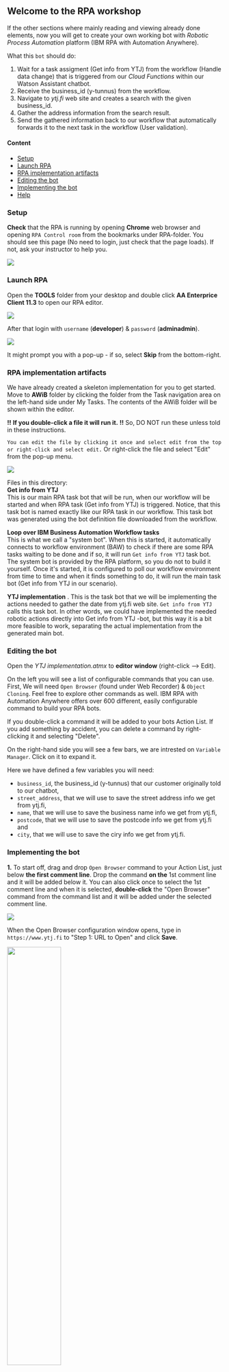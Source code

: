 ## Welcome to the RPA workshop
If the other sections where mainly reading and viewing already done elements, now you will get to create your own working bot with _Robotic Process Automation_ platform (IBM RPA with Automation Anywhere).  

What this ``bot`` should do:
1. Wait for a task assigment (Get info from YTJ) from the workflow (Handle data change) that is triggered from our _Cloud Functions_ within our Watson Assistant chatbot.
2. Receive the business_id (y-tunnus) from the workflow.
3. Navigate to _ytj.fi_ web site and creates a search with the given business_id.
4. Gather the address information from the search result.
5. Send the gathered information back to our workflow that automatically forwards it to the next task in the workflow (User validation).

#### Content
- [Setup](#setup)
- [Launch RPA](#launch-rpa)
- [RPA implementation artifacts](#rpa-implementation-artifacts)
- [Editing the bot](#editing-the-bot) 
- [Implementing the bot](#implementing-the-bot) 
- [Help](#help)

### Setup
**Check** that the RPA is running by opening __Chrome__ web browser and opening ``RPA Control room`` from the bookmarks under RPA-folder. You should see this page (No need to login, just check that the page loads). If not, ask your instructor to help you.

![](./images/RPA_ControlRoom.png)  

### Launch RPA
Open the __TOOLS__ folder from your desktop and double click __AA Enterprice Client 11.3__ to open our RPA editor.

![](./images/RPA_Launch.png)

After that login  with ``username`` (__developer__) & ``password`` (__adminadmin__).

![](./images/RPA_Login.png)   

It might prompt you with a pop-up - if so, select __Skip__ from the bottom-right. 


### RPA implementation artifacts
We have already created a skeleton implementation for you to get started. Move to __AWiB__ folder by clicking the folder from the Task navigation area on the left-hand side under My Tasks. The contents of the AWiB folder will be shown within the editor.

**!!** **If you double-click a file it will run it.**  **!!** So, DO NOT run these unless told in these instructions.

``You can edit the file by clicking it once and select edit from the top or right-click and select edit.`` Or right-click the file and select "Edit" from the pop-up menu.

![](./images/rpa_artifacts.png)

Files in this directory:  
**Get info from YTJ**   
This is our main RPA task bot that will be run, when our workflow will be started and when RPA task (Get info from YTJ) is triggered. Notice, that this task bot is named exactly like our RPA task in our workflow. This task bot was generated using the bot definition file downloaded from the workflow.

**Loop over IBM Business Automation Workflow tasks**  
This is what we call a "system bot". When this is started, it automatically connects to workflow environment (BAW) to check if there are some RPA tasks waiting to be done and if so, it will run ``Get info from YTJ`` task bot. The system bot is provided by the RPA platform, so you do not to build it yourself. Once it's started, it is configured to poll our workflow environment from time to time and when it finds something to do, it will run the main task bot (Get info from YTJ in our scenario).

**YTJ implementation** . 
This is the task bot that we will be implementing the actions needed to gather the date from ytj.fi web site. ``Get info from YTJ`` calls this task bot. In other words, we could have implemented the needed robotic actions directly into Get info from YTJ -bot, but this way it is a bit more feasible to work, separating the actual implementation from the generated main bot.

### Editing the bot
Open the _YTJ implementation.atmx_ to __editor window__ (right-click --> Edit).

On the left you will see a list of configurable commands that you can use. First, We will need ``Open Browser`` (found under Web Recorder) & ``Object Cloning``. Feel free to explore other commands as well. IBM RPA with Automation Anywhere offers over 600 different, easily configurable command to build your RPA bots.

If you double-click a command it will be added to your bots Action List. If you add something by accident, you can delete a command by right-clicking it and selecting "Delete".

On the right-hand side you will see a few bars, we are intrested on ``Variable Manager``. Click on it to expand it.

Here we have defined a few variables you will need:  

- ``business_id``, the business_id (y-tunnus) that our customer originally told to our chatbot,  
- ``street_address``, that we will use to save the street address info we get from ytj.fi,
- ``name``, that we will use to save the business name info we get from ytj.fi,
- ``postcode``, that we will use to save the postcode info we get from ytj.fi and
- ``city``, that we will use to save the ciry info we get from ytj.fi.
   
### Implementing the bot
__1.__ To start off, drag and drop ``Open Browser`` command to your Action List, just below __the first comment line__. Drop the command __on the__ 1st comment line and it will be added below it. You can also click once to select the 1st comment line and when it is selected, __double-click__ the "Open Browser" command from the command list and it will be added under the selected comment line.

![](./images/command1.png)

When the Open Browser configuration window opens, type in ``https://www.ytj.fi`` to "Step 1: URL to Open" and click __Save__.

<img src="./images/conf_openbrowser.png" width="50%">

You can now test and run your bot for the first time! It has only one command - to open YTJ web page in web browser -, but let's run it because we need the YTJ web page opened when we move forward.

First, click __Save__ on the editor window and then __Run__ to test your bot. __NOTE!__ When you click "Run", the RPA platform will take over your controls (mouse and keyboard). Make sure not to touch anything when the bot is running or you might interfere its operation.

![](./images/start_stop.JPG)

Your bot should run and YTJ web page should be opened in Internet Explorer (IE). Bot stops automatically. If you see a pop-up in IE about some security preferences, click "Ask me later" to close the pop-up. Nice! Your first RPA run :) __Make sure to leave the YTJ web site open!!__

__2.__ Next lets add a ``Object cloning`` and select the search box from the ytj.fi website. We will add the business_id variable value to it.

- Back in RPA editor window, drag and drop ``Object Cloning`` command under the second comment line.
- When the configuration window opens, select "YTJ - Etusivu - Internet Explorer" for the Select Window -configuration.
- Next click __Capture__ button __and keep your mouse button pressed down!__
- While keeping your mouse button down, you should now see the YTJ web page in IE. __Move your mouse cursor over the search input field__ (Hae yrityksen nimellä tai Y-tunnuksella) and when you see a red rectangle pulsing around its borders, let go of your mouse button. This will capture the text input field as an object that we can next define some actions against.
- When the configuration window opens, select __Set Text__ to "Select action to perform".
- Click "Text to set" input field to move your cursor/focus to it.
- Press __Function + F2__ [Fn+F2] to bring up "Insert variable" window, select __business_id__ and click "Insert".
- Click "Save" on the Object Cloning window and finally also in the editor window to save your bot.

![](./images/select_searchBar.gif)

Your action list in the editor should now be similar to this:

![](./images/actionlist1.png)

__3.__ Next we want our bot to click the search button / icon on the YTJ web page. You could use the ``Object Cloning`` command similarly as we just did, but let's use another option for this. Let's try the __Smart Recorder__! You can use recording to record your different interaction with the UI you're using. This makes creating new bots very easy and quick :) ``Before you start, make sure that you have the third (3.) comment row selected in your editor's action list.``

- Click the "Record" button / icon on your editor (between "New" and "Run" on the top section of the editor window).
- Select __YTJ - Etusivu - Internet Explorer__ as the window you wnat to use for recording and click "Start".
- You should now see the YTJ web site within your browser and additional small "Recording" window on the top of it with controls to Pause and Stop the recording.
<img src="./images/recorder.png" width="30%">

- Move your mouse cursor over the "Search" button / icon and click it as you normally would.
<img src="./images/searchclick.png" width="50%">

- You should see the web page changing. Click __Stop__ on the small Recording window. This will stop the recording and bring the RPA editor window forward again.
- Notice that a new Object Cloning command has been added under the third comment row.

![](./images/after_searchclick.png)

__Save__ your work. Then go ahead and __close__ your IE browser window! This is because next we will test and __Run__ our bot again and if there's an old browser window open with the same name, our bot might get confused.

Once you have closed your IE, run your bot by clicking the "Run" button / icon on the editor. Hands off! Remember, when the bot is running, it's actually using the same controls (mouse and keyboard) that you are!

Once the bot finishes, you should see a similar page in your IE browser window:

![](./images/after_secondrun.png)

How did the bot know to use a valid business id (Y-tunnus) to search for Posti? This is because the variables that we had already prepared for you had a value of __15318864-4__ defined as default value for business_id variable (that is used when its not otherwise set). Leave the browser window open move back to your RPA editor window.

__4.__ The robot needs to click the first search result (in the "Hakutulokset table") in order to see more detaled information about company we were searching for. Go ahead and add this action under the 4th comment row in your action list. I would do this by using the __Smart Recorder__ (as we did in the previous step), but you can choose to use __Object Cloning__ command manually as we did in the 2nd step. Your choice :) Ask your instructor to help out if needed.

After you're done the page in your IE browser should look like this:

![](./images/final_search.png)

...and your action list in your RPA editor like this:

![](./images/actionlist2.png)

__NOTE!__ The Object Cloning command records many different attributes for the object that it recognizes. Some times we need to check which of the object attributes it has recorded and, in order to make our bot dynamic (work with any values within the object attributes), we need to remove some of the values that the command uses to recognize the object.

- Double click the added Object Cloning command to open its configuration window.
- __Uncheck__ the last two (``HTML InnerText`` and ``HTML Ref``) search criteria by clicking the "binocular" icon besides them so that "binoculars" disappear. We're doing this since these values are specific for a link of a specific business id. We want our object recognition to work what ever business id is present in the link! Your configuration should look like this:

<img src="./images/uncheck.png" width="50%">

- __Save__ your Object Cloning configuration and your bot.

__5.__ Now we obviously want our bot to extract the needed company address information from the search result page. This is easily done using the different commands that RPA platform offers, but since the number of rows in the result HTLM table may vary based on the business id (Y-tunnus) that we are using to conduct the search, we need to make our data extraction dynamic and that takes a bit more time.

That's why we have already implemented a "data extraction bot" that you can use to do data extraction for you. It's located under the AWiB folder in the __Helpers__ folder and is called "__Extract Data from YTJ HTML Table.atmx__".

- Add __Run Task__ command to your RPA editors action list, under the 5th comment row.

![](./images/add_runtask.png)

- When Run Task configuration window open click __Browse__ to select the above mentioned helper task (AWiB --> Helpers --> Extract Data from YTJ HTML Table.atmx).
- Then click the __Variable__ option selection and press __Quick Map__ button to map variables beetween the task bot we're now implementing and the helper bot. Click __OK__ when the message box is shown. You should have 5 variables mapped. Your Run Task configuration window should look like this:

<img src="./images/conf_runtask.png" width="50%">

- Finally click __Save__ on the Run Task configuration windows to save the Run Task command to our bots action list.

__Now__ we can yet again test our bot! Save the latest action list by clicking the __Save__ button / icon on the top of the editor window. __Also__ close your IE browser before running your bot! Let's run it!

When you run your bot, you should see it 1) opening the YTJ web page, 2) making the search using our business_id variable (deaults to 1531864-4), 3) clicking the first search result to show more detailed information of the company and finally 4) extracting the address information using the helper bot. The helper bot is configured to pop-up a message box displaying the extracted address information. The message box will close automatically in 5 seconds and after it, also the bot finishes.

__6.__ To finalize our bot, we only need to close the IE browser window (it's always good to clean up all the used windows)

- Add __Close Browser__ command (found under Web Recorder) below to the 6th comment line

Your action list for your bot should now look like this:

![](./images/actionlist_final.png)

__7.__ Congrats! All done!

Please __remember to save you bot__. If you want, you can now test it one more time. Just remember to close the IE browser always before starting your bot again.

If you want, you can test your bot with some other business ids as well :) Try for example these:
- 1475607-9
- 1927400-1
- 1539240-6

Got to variable manager, double-click `business_id` variable and set the desired default value you want to test!

### Help
I can't select ytj.fi to my ``Object clone``   
> Please check you have the webpage open on the background. As it will list only pages you have open.  

How to add variables to fields?  
> Select the field you want the variable and press Fn+F2. 

Robot isn't doing nothing  
> Make sure you don't have multiple webpages open, it will only work on one page.  

I'm stuck, what to do.  
> Don't hesitate to ask help.   
> Also, if you can't get your bot to work, there is an working version. Ask assistance to get it setup.
